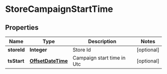 
# StoreCampaignStartTime

## Properties
Name | Type | Description | Notes
------------ | ------------- | ------------- | -------------
**storeId** | **Integer** | Store Id |  [optional]
**tsStart** | [**OffsetDateTime**](OffsetDateTime.md) | Campaign start time in Utc |  [optional]



